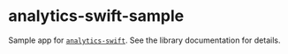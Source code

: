 # analytics-swift-sample

Sample app for [`analytics-swift`](https://github.com/segmentio/analytics-swift). See the library documentation for details.